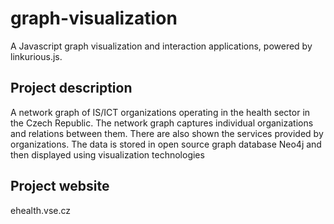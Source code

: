 # graph-visualization
A Javascript graph visualization and interaction applications, powered by linkurious.js.

<h2>Project description</h2>
A network graph of IS/ICT organizations operating in the health sector in the Czech Republic. The network graph captures individual organizations and relations between them. There are also shown the services provided by organizations. The data is stored in open source graph database Neo4j and then displayed using visualization technologies

<h2>Project website</h2>
ehealth.vse.cz

